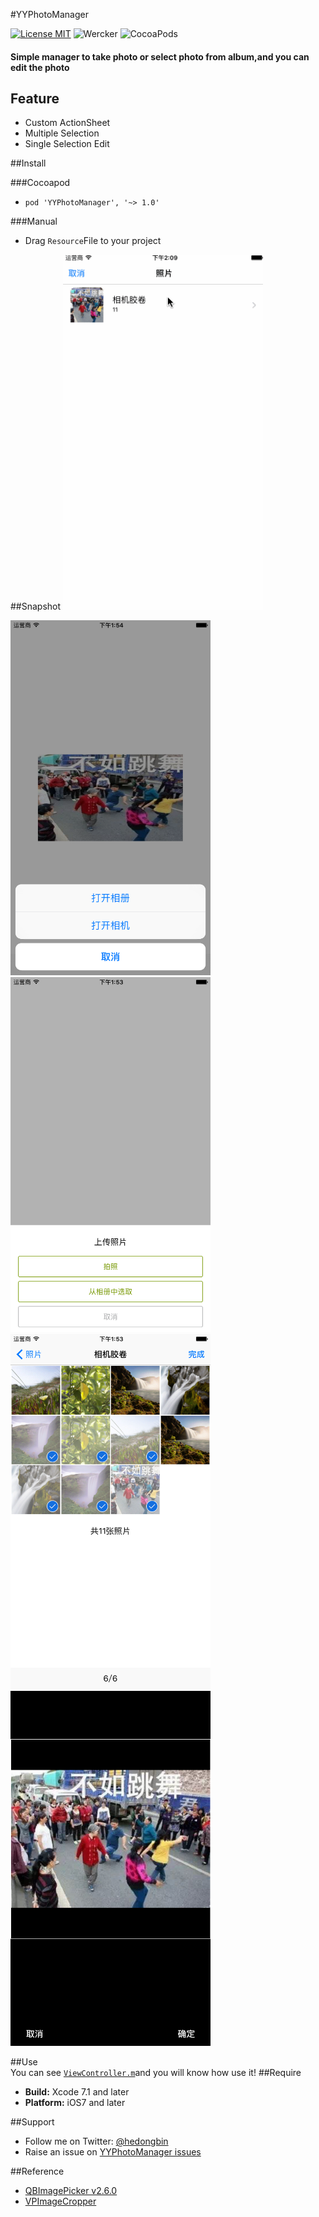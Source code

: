 #YYPhotoManager    

 [![License MIT](https://img.shields.io/github/license/mashape/apistatus.svg?maxAge=2592000)](https://github.com/Heisenbean/YYPhotoManager/blob/master/LICENSE)&nbsp;![Wercker](https://img.shields.io/wercker/ci/wercker/docs.svg?maxAge=2592000)&nbsp;![CocoaPods](https://img.shields.io/badge/pod-v1.0-779800.svg)  
 
#### Simple manager to take photo or select photo from album,and you can edit the photo  
 
## Feature
 - Custom ActionSheet
 - Multiple Selection
 - Single Selection Edit
 
##Install

###Cocoapod
 -	`pod 'YYPhotoManager', '~> 1.0'`

###Manual  
 - Drag `Resource`File to your project

##Snapshot
 <img src="https://github.com/Heisenbean/YYPhotoManager/blob/master/Snapshot/Snapshot5.gif?raw=true" height="568" width="320" />
 
<img src="https://github.com/Heisenbean/YYPhotoManager/blob/master/Snapshot/Snapshot1.png?raw=true" height="568" width="320" />
<img src="https://github.com/Heisenbean/YYPhotoManager/blob/master/Snapshot/Snapshot2.png?raw=true" height="568" width="320" />
<img src="https://github.com/Heisenbean/YYPhotoManager/blob/master/Snapshot/Snapshot4.png?raw=true" height="568" width="320" />
<img src="https://github.com/Heisenbean/YYPhotoManager/blob/master/Snapshot/Snapshot3.png?raw=true" height="568" width="320" />

##Use  
You can see [`ViewController.m`](https://github.com/Heisenbean/YYPhotoManager/blob/master/YYPhotoManager/ViewController.m)and you will know how use it!
##Require  
 - **Build:** Xcode 7.1 and later  
 - **Platform:** iOS7 and later
 
##Support
 - Follow me on Twitter: [@hedongbin](https://twitter.com/hedongbin)  
 - Raise an issue on [YYPhotoManager issues](https://github.com/Heisenbean/YYPhotoManager/issues)  
 
##Reference
- [QBImagePicker v2.6.0](https://github.com/questbeat/QBImagePicker/tree/2.6.0)  
- [VPImageCropper](https://github.com/windshg/VPImageCropper)